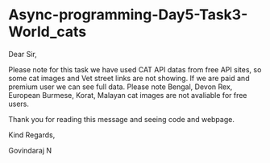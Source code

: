 # Async-programming-Day5-Task3-World_cats

Dear Sir,

Please note for this task we have used CAT API datas from free API sites, so some cat images and Vet street links are not showing. If we are paid and premium user we can see full data. Please note Bengal, Devon Rex, European Burmese, Korat, Malayan cat images are not avaliable for free users.

Thank you for reading this message and seeing code and webpage.

Kind Regards,

Govindaraj N
